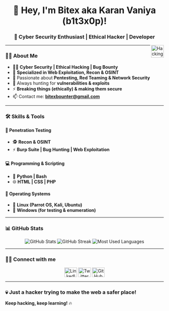 <h1 align="center">🚀 Hey, I'm Bitex aka Karan Vaniya (b1t3x0p)!</h1>
<h3 align="center">🔰 Cyber Security Enthusiast | Ethical Hacker | Developer</h3>

<img align="right" alt="Hacking" width="40" src="https://media.giphy.com/media/qgQUggAC3Pfv687qPC/giphy.gif">

---

### **👨‍💻 About Me**
- 🏴‍☠️ **Cyber Security | Ethical Hacking | Bug Bounty**
- 🎯 **Specialized in Web Exploitation, Recon & OSINT**
- 🐉 Passionate about **Pentesting, Red Teaming & Network Security**
- 🏹 Always hunting for **vulnerabilities & exploits**
- ⚡ **Breaking things (ethically) & making them secure**
- 📫 Contact me: **bitexbounter@gmail.com**

---

### **🛠️ Skills & Tools**
#### **🔹 Penetration Testing**
- 🕵️ **Recon & OSINT**  
- ⚡ **Burp Suite | Bug Hunting | Web Exploitation**

#### **💻 Programming & Scripting**
- 🐍 **Python | Bash**
- 🌐 **HTML | CSS | PHP**

#### **🎯 Operating Systems**
- 🐧 **Linux (Parrot OS, Kali, Ubuntu)**
- 🚀 **Windows (for testing & enumeration)**

---

### **📊 GitHub Stats**  
<p align="center">
<img src="https://github-readme-stats.vercel.app/api?username=b1t3x0p&show_icons=true&theme=tokyonight" alt="GitHub Stats">
<img src="https://github-readme-streak-stats.herokuapp.com/?user=b1t3x0p&theme=tokyonight" alt="GitHub Streak">
<img src="https://github-readme-stats.vercel.app/api/top-langs/?username=b1t3x0p&layout=compact&theme=tokyonight" alt="Most Used Languages">
</p>

---

### **🕵️‍♂️ Connect with me**  
<p align="center">
<a href="https://linkedin.com/in/your-profile" target="blank"><img align="center" src="https://cdn.jsdelivr.net/npm/simple-icons@v3/icons/linkedin.svg" alt="LinkedIn" height="30" width="40" /></a>
<a href="https://twitter.com/yourprofile" target="blank"><img align="center" src="https://cdn.jsdelivr.net/npm/simple-icons@v3/icons/twitter.svg" alt="Twitter" height="30" width="40" /></a>
<a href="https://github.com/b1t3x0p" target="blank"><img align="center" src="https://cdn.jsdelivr.net/npm/simple-icons@v3/icons/github.svg" alt="GitHub" height="30" width="40" /></a>
</p>

---

### **💀 Just a hacker trying to make the web a safer place!**  
**Keep hacking, keep learning!** 🔥
